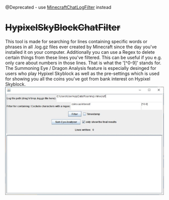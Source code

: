 @Deprecated - use [MinecraftChatLogFilter](https://github.com/doej1367/MinecraftChatLogFilter) instead

# ~~HypixelSkyBlockChatFilter~~
This tool is made for searching for lines containing specific words or phrases in all .log.gz files ever created by Minecraft since the day you've installed it on your computer. Additionally you can use a Regex to delete certain things from these lines you've filtered. This can be useful if you e.g. only care about numbers in those lines. That is what the '[^0-9]' stands for.
The Summoning Eye / Dragon Analysis feature is especially desinged for users who play Hypixel Skyblock as well as the pre-settings which is used for showing you all the coins you've got from bank interest on Hypixel Skyblock.
![MinecraftChatSearch](screenshots/MinecraftChatSearch.JPG)
